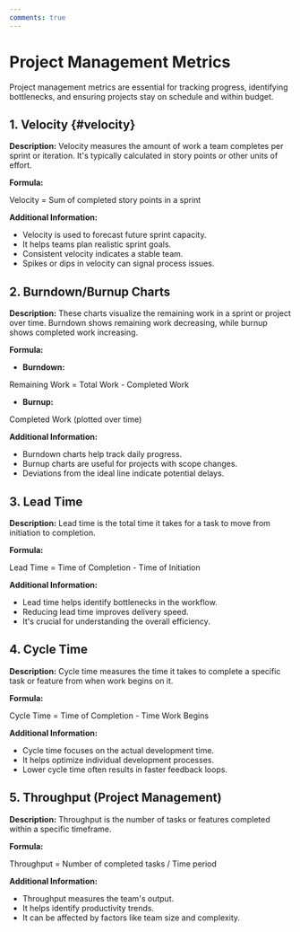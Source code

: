 ```yaml
---
comments: true
---
```


# Project Management Metrics

Project management metrics are essential for tracking progress, identifying bottlenecks, and ensuring projects stay on schedule and within budget.

## 1. Velocity {#velocity}

**Description:** Velocity measures the amount of work a team completes per sprint or iteration. It's typically calculated in story points or other units of effort.

**Formula:**

Velocity = Sum of completed story points in a sprint

**Additional Information:**

* Velocity is used to forecast future sprint capacity.
* It helps teams plan realistic sprint goals.
* Consistent velocity indicates a stable team.
* Spikes or dips in velocity can signal process issues.

## 2. Burndown/Burnup Charts

**Description:** These charts visualize the remaining work in a sprint or project over time. Burndown shows remaining work decreasing, while burnup shows completed work increasing.

**Formula:**

* **Burndown:**

Remaining Work = Total Work - Completed Work

* **Burnup:**

Completed Work (plotted over time)

**Additional Information:**

* Burndown charts help track daily progress.
* Burnup charts are useful for projects with scope changes.
* Deviations from the ideal line indicate potential delays.

## 3. Lead Time

**Description:** Lead time is the total time it takes for a task to move from initiation to completion.

**Formula:**

Lead Time = Time of Completion - Time of Initiation

**Additional Information:**

* Lead time helps identify bottlenecks in the workflow.
* Reducing lead time improves delivery speed.
* It's crucial for understanding the overall efficiency.

## 4. Cycle Time

**Description:** Cycle time measures the time it takes to complete a specific task or feature from when work begins on it.

**Formula:**

Cycle Time = Time of Completion - Time Work Begins

**Additional Information:**

* Cycle time focuses on the actual development time.
* It helps optimize individual development processes.
* Lower cycle time often results in faster feedback loops.

## 5. Throughput (Project Management)

**Description:** Throughput is the number of tasks or features completed within a specific timeframe.

**Formula:**

Throughput = Number of completed tasks / Time period

**Additional Information:**

* Throughput measures the team's output.
* It helps identify productivity trends.
* It can be affected by factors like team size and complexity.